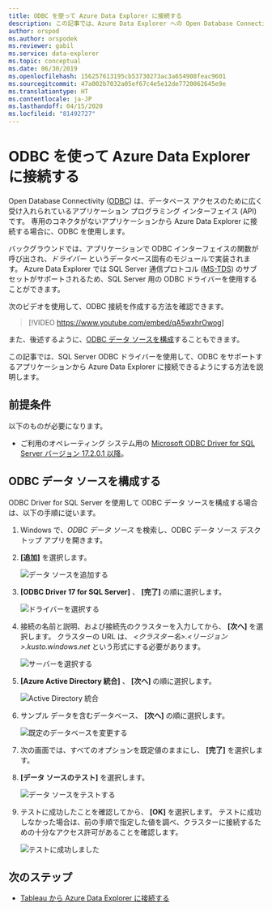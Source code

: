 ```yaml
---
title: ODBC を使って Azure Data Explorer に接続する
description: この記事では、Azure Data Explorer への Open Database Connectivity (ODBC) 接続をセットアップする方法について説明します。
author: orspod
ms.author: orspodek
ms.reviewer: gabil
ms.service: data-explorer
ms.topic: conceptual
ms.date: 06/30/2019
ms.openlocfilehash: 156257613195cb53730273ac3a654908feac9601
ms.sourcegitcommit: 47a002b7032a05ef67c4e5e12de7720062645e9e
ms.translationtype: HT
ms.contentlocale: ja-JP
ms.lasthandoff: 04/15/2020
ms.locfileid: "81492727"
---
```

# <a name="connect-to-azure-data-explorer-with-odbc"></a>ODBC を使って Azure Data Explorer に接続する

Open Database Connectivity ([ODBC](/sql/odbc/reference/odbc-overview)) は、データベース アクセスのために広く受け入れられているアプリケーション プログラミング インターフェイス (API) です。 専用のコネクタがないアプリケーションから Azure Data Explorer に接続する場合に、ODBC を使用します。

バックグラウンドでは、アプリケーションで ODBC インターフェイスの関数が呼び出され、*ドライバー* というデータベース固有のモジュールで実装されます。 Azure Data Explorer では SQL Server 通信プロトコル ([MS-TDS](kusto/api/tds/index.md)) のサブセットがサポートされるため、SQL Server 用の ODBC ドライバーを使用することができます。

次のビデオを使用して、ODBC 接続を作成する方法を確認できます。 

> [!VIDEO https://www.youtube.com/embed/qA5wxhrOwog]

また、後述するように、[ODBC データ ソースを構成](#configure-the-odbc-data-source)することもできます。 

この記事では、SQL Server ODBC ドライバーを使用して、ODBC をサポートするアプリケーションから Azure Data Explorer に接続できるようにする方法を説明します。 

## <a name="prerequisites"></a>前提条件

以下のものが必要になります。

* ご利用のオペレーティング システム用の [Microsoft ODBC Driver for SQL Server バージョン 17.2.0.1 以降](/sql/connect/odbc/download-odbc-driver-for-sql-server)。

## <a name="configure-the-odbc-data-source"></a>ODBC データ ソースを構成する

ODBC Driver for SQL Server を使用して ODBC データ ソースを構成する場合は、以下の手順に従います。

1. Windows で、*ODBC データ ソース* を検索し、ODBC データ ソース デスクトップ アプリを開きます。

1. **[追加]** を選択します。

    ![データ ソースを追加する](media/connect-odbc/add-data-source.png)

1. **[ODBC Driver 17 for SQL Server]** 、 **[完了]** の順に選択します。

    ![ドライバーを選択する](media/connect-odbc/select-driver.png)

1. 接続の名前と説明、および接続先のクラスターを入力してから、 **[次へ]** を選択します。 クラスターの URL は、 *\<クラスター名\>.\<リージョン\>.kusto.windows.net* という形式にする必要があります。

    ![サーバーを選択する](media/connect-odbc/select-server.png)

1. **[Azure Active Directory 統合]** 、 **[次へ]** の順に選択します。

    ![Active Directory 統合](media/connect-odbc/active-directory-integrated.png)

1. サンプル データを含むデータベース、 **[次へ]** の順に選択します。

    ![既定のデータベースを変更する](media/connect-odbc/change-default-database.png)

1. 次の画面では、すべてのオプションを既定値のままにし、 **[完了]** を選択します。

1. **[データ ソースのテスト]** を選択します。

    ![データ ソースをテストする](media/connect-odbc/test-data-source.png)

1. テストに成功したことを確認してから、 **[OK]** を選択します。 テストに成功しなかった場合は、前の手順で指定した値を調べ、クラスターに接続するための十分なアクセス許可があることを確認します。

    ![テストに成功しました](media/connect-odbc/test-succeeded.png)

## <a name="next-steps"></a>次のステップ

* [Tableau から Azure Data Explorer に接続する](tableau.md)
